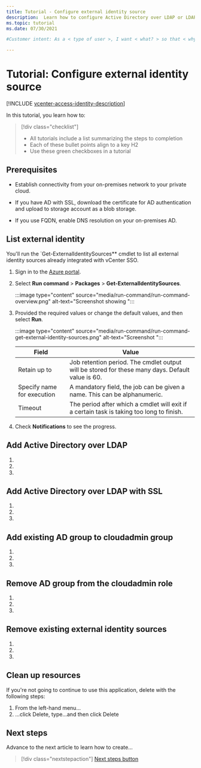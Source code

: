 ```yaml
---
title: Tutorial - Configure external identity source
description:  Learn how to configure Active Directory over LDAP or LDAPS for vCenter as an external identity source.
ms.topic: tutorial 
ms.date: 07/30/2021

#Customer intent: As a < type of user >, I want < what? > so that < why? >.

---
```


# Tutorial: Configure external identity source 


[!INCLUDE [vcenter-access-identity-description](includes/vcenter-access-identity-description.md)]



In this tutorial, you learn how to:

> [!div class="checklist"]
> * All tutorials include a list summarizing the steps to completion
> * Each of these bullet points align to a key H2
> * Use these green checkboxes in a tutorial



## Prerequisites

- Establish connectivity from your on-premises network to your private cloud.

- If you have AD with SSL, download the certificate for AD authentication and upload to storage account as a blob storage.

- If you use FQDN, enable DNS resolution on your on-premises AD.

 

## List external identity

You'll run the `Get-ExternalIdentitySources** cmdlet to list all external identity sources already integrated with vCenter SSO.

1. Sign in to the [Azure portal](https://portal.azure.com).

1. Select **Run command** > **Packages** > **Get-ExternalIdentitySources**.

   :::image type="content" source="media/run-command/run-command-overview.png" alt-text="Screenshot showing ":::

1. Provided the required values or change the default values, and then select **Run**.

   :::image type="content" source="media/run-command/run-command-get-external-identity-sources.png" alt-text="Screenshot  ":::
   
   | Field | Value |
   | --- | --- |
   | Retain up to  | Job retention period. The cmdlet output will be stored for these many days. Default value is 60.  |
   | Specify name for execution  | A mandatory field, the job can be given a name. This can be alphanumeric.  |
   | Timeout  | The period after which a cmdlet will exit if a certain task is taking too long to finish.  |

1. Check **Notifications** to see the progress.


## Add Active Directory over LDAP

<!-- Introduction paragraph -->

1. <!-- Step 1 -->
1. <!-- Step 2 -->
1. <!-- Step n -->




## Add Active Directory over LDAP with SSL

<!-- Introduction paragraph -->
1. <!-- Step 1 -->
1. <!-- Step 2 -->
1. <!-- Step n -->





## Add existing AD group to cloudadmin group

<!-- Introduction paragraph -->
1. <!-- Step 1 -->
1. <!-- Step 2 -->
1. <!-- Step n -->





## Remove AD group from the cloudadmin role

<!-- Introduction paragraph -->
1. <!-- Step 1 -->
1. <!-- Step 2 -->
1. <!-- Step n -->





## Remove existing external identity sources

<!-- Introduction paragraph -->
1. <!-- Step 1 -->
1. <!-- Step 2 -->
1. <!-- Step n -->




<!-- 6. Clean up resources
Required. If resources were created during the tutorial. If no resources were created, 
state that there are no resources to clean up in this section.
-->

## Clean up resources

If you're not going to continue to use this application, delete
<resources> with the following steps:

1. From the left-hand menu...
1. ...click Delete, type...and then click Delete

<!-- 7. Next steps
Required: A single link in the blue box format. Point to the next logical tutorial 
in a series, or, if there are no other tutorials, to some other cool thing the 
customer can do. 
-->

## Next steps

Advance to the next article to learn how to create...
> [!div class="nextstepaction"]
> [Next steps button](contribute-how-to-mvc-tutorial.md)

<!--
Remove all the comments in this template before you sign-off or merge to the 
main branch.
-->